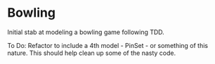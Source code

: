 # Bowling

Initial stab at modeling a bowling game following TDD.

To Do: Refactor to include a 4th model - PinSet - or something of this nature. This should help clean up some of the nasty code.